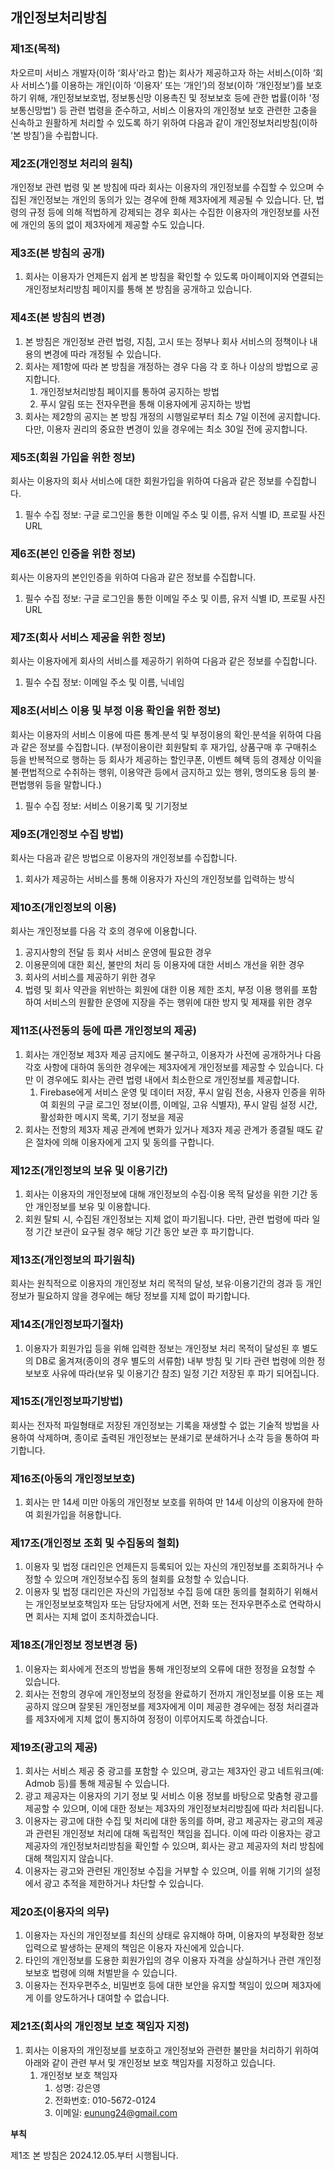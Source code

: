 ## **개인정보처리방침**

### **제1조(목적)**

차오르미 서비스 개발자(이하 ‘회사'라고 함)는 회사가 제공하고자 하는 서비스(이하 ‘회사 서비스’)를 이용하는 개인(이하 ‘이용자’ 또는 ‘개인’)의 정보(이하 ‘개인정보’)를 보호하기 위해, 개인정보보호법, 정보통신망 이용촉진 및 정보보호 등에 관한 법률(이하 '정보통신망법') 등 관련 법령을 준수하고, 서비스 이용자의 개인정보 보호 관련한 고충을 신속하고 원활하게 처리할 수 있도록 하기 위하여 다음과 같이 개인정보처리방침(이하 ‘본 방침’)을 수립합니다.

### **제2조(개인정보 처리의 원칙)**

개인정보 관련 법령 및 본 방침에 따라 회사는 이용자의 개인정보를 수집할 수 있으며 수집된 개인정보는 개인의 동의가 있는 경우에 한해 제3자에게 제공될 수 있습니다. 단, 법령의 규정 등에 의해 적법하게 강제되는 경우 회사는 수집한 이용자의 개인정보를 사전에 개인의 동의 없이 제3자에게 제공할 수도 있습니다.

### **제3조(본 방침의 공개)**

1. 회사는 이용자가 언제든지 쉽게 본 방침을 확인할 수 있도록 마이페이지와 연결되는 개인정보처리방침 페이지를 통해 본 방침을 공개하고 있습니다.

### **제4조(본 방침의 변경)**

1. 본 방침은 개인정보 관련 법령, 지침, 고시 또는 정부나 회사 서비스의 정책이나 내용의 변경에 따라 개정될 수 있습니다.
2. 회사는 제1항에 따라 본 방침을 개정하는 경우 다음 각 호 하나 이상의 방법으로 공지합니다.
    1. 개인정보처리방침 페이지를 통하여 공지하는 방법
    2. 푸시 알림 또는 전자우편을 통해 이용자에게 공지하는 방법
3. 회사는 제2항의 공지는 본 방침 개정의 시행일로부터 최소 7일 이전에 공지합니다. 다만, 이용자 권리의 중요한 변경이 있을 경우에는 최소 30일 전에 공지합니다.

### **제5조(회원 가입을 위한 정보)**

회사는 이용자의 회사 서비스에 대한 회원가입을 위하여 다음과 같은 정보를 수집합니다.

1. 필수 수집 정보: 구글 로그인을 통한 이메일 주소 및 이름, 유저 식별 ID, 프로필 사진 URL

### **제6조(본인 인증을 위한 정보)**

회사는 이용자의 본인인증을 위하여 다음과 같은 정보를 수집합니다.

1. 필수 수집 정보: 구글 로그인을 통한 이메일 주소 및 이름, 유저 식별 ID, 프로필 사진 URL

### **제7조(회사 서비스 제공을 위한 정보)**

회사는 이용자에게 회사의 서비스를 제공하기 위하여 다음과 같은 정보를 수집합니다.

1. 필수 수집 정보: 이메일 주소 및 이름, 닉네임

### **제8조(서비스 이용 및 부정 이용 확인을 위한 정보)**

회사는 이용자의 서비스 이용에 따른 통계∙분석 및 부정이용의 확인∙분석을 위하여 다음과 같은 정보를 수집합니다. (부정이용이란 회원탈퇴 후 재가입, 상품구매 후 구매취소 등을 반복적으로 행하는 등 회사가 제공하는 할인쿠폰, 이벤트 혜택 등의 경제상 이익을 불·편법적으로 수취하는 행위, 이용약관 등에서 금지하고 있는 행위, 명의도용 등의 불·편법행위 등을 말합니다.)

1. 필수 수집 정보: 서비스 이용기록 및 기기정보

### **제9조(개인정보 수집 방법)**

회사는 다음과 같은 방법으로 이용자의 개인정보를 수집합니다.

1. 회사가 제공하는 서비스를 통해 이용자가 자신의 개인정보를 입력하는 방식

### **제10조(개인정보의 이용)**

회사는 개인정보를 다음 각 호의 경우에 이용합니다.

1. 공지사항의 전달 등 회사 서비스 운영에 필요한 경우
2. 이용문의에 대한 회신, 불만의 처리 등 이용자에 대한 서비스 개선을 위한 경우
3. 회사의 서비스를 제공하기 위한 경우
4. 법령 및 회사 약관을 위반하는 회원에 대한 이용 제한 조치, 부정 이용 행위를 포함하여 서비스의 원활한 운영에 지장을 주는 행위에 대한 방지 및 제재를 위한 경우

### **제11조(사전동의 등에 따른 개인정보의 제공)**

1. 회사는 개인정보 제3자 제공 금지에도 불구하고, 이용자가 사전에 공개하거나 다음 각호 사항에 대하여 동의한 경우에는 제3자에게 개인정보를 제공할 수 있습니다. 다만 이 경우에도 회사는 관련 법령 내에서 최소한으로 개인정보를 제공합니다.
    1. Firebase에게 서비스 운영 및 데이터 저장, 푸시 알림 전송, 사용자 인증을 위하여 회원의 구글 로그인 정보(이름, 이메일, 고유 식별자), 푸시 알림 설정 시간, 활성화한 메시지 목록, 기기 정보을 제공
2. 회사는 전항의 제3자 제공 관계에 변화가 있거나 제3자 제공 관계가 종결될 때도 같은 절차에 의해 이용자에게 고지 및 동의를 구합니다.

### **제12조(개인정보의 보유 및 이용기간)**

1. 회사는 이용자의 개인정보에 대해 개인정보의 수집·이용 목적 달성을 위한 기간 동안 개인정보를 보유 및 이용합니다.
2. 회원 탈퇴 시, 수집된 개인정보는 지체 없이 파기됩니다. 다만, 관련 법령에 따라 일정 기간 보관이 요구될 경우 해당 기간 동안 보관 후 파기합니다.

### **제13조(개인정보의 파기원칙)**

회사는 원칙적으로 이용자의 개인정보 처리 목적의 달성, 보유·이용기간의 경과 등 개인정보가 필요하지 않을 경우에는 해당 정보를 지체 없이 파기합니다.

### **제14조(개인정보파기절차)**

1. 이용자가 회원가입 등을 위해 입력한 정보는 개인정보 처리 목적이 달성된 후 별도의 DB로 옮겨져(종이의 경우 별도의 서류함) 내부 방침 및 기타 관련 법령에 의한 정보보호 사유에 따라(보유 및 이용기간 참조) 일정 기간 저장된 후 파기 되어집니다.

### **제15조(개인정보파기방법)**

회사는 전자적 파일형태로 저장된 개인정보는 기록을 재생할 수 없는 기술적 방법을 사용하여 삭제하며, 종이로 출력된 개인정보는 분쇄기로 분쇄하거나 소각 등을 통하여 파기합니다.

### **제16조(아동의 개인정보보호)**

1. 회사는 만 14세 미만 아동의 개인정보 보호를 위하여 만 14세 이상의 이용자에 한하여 회원가입을 허용합니다.

### **제17조(개인정보 조회 및 수집동의 철회)**

1. 이용자 및 법정 대리인은 언제든지 등록되어 있는 자신의 개인정보를 조회하거나 수정할 수 있으며 개인정보수집 동의 철회를 요청할 수 있습니다.
2. 이용자 및 법정 대리인은 자신의 가입정보 수집 등에 대한 동의를 철회하기 위해서는 개인정보보호책임자 또는 담당자에게 서면, 전화 또는 전자우편주소로 연락하시면 회사는 지체 없이 조치하겠습니다.

### **제18조(개인정보 정보변경 등)**

1. 이용자는 회사에게 전조의 방법을 통해 개인정보의 오류에 대한 정정을 요청할 수 있습니다.
2. 회사는 전항의 경우에 개인정보의 정정을 완료하기 전까지 개인정보를 이용 또는 제공하지 않으며 잘못된 개인정보를 제3자에게 이미 제공한 경우에는 정정 처리결과를 제3자에게 지체 없이 통지하여 정정이 이루어지도록 하겠습니다.

### 제19조(광고의 제공)

1.	회사는 서비스 제공 중 광고를 포함할 수 있으며, 광고는 제3자인 광고 네트워크(예: Admob 등)를 통해 제공될 수 있습니다.
2.	광고 제공자는 이용자의 기기 정보 및 서비스 이용 정보를 바탕으로 맞춤형 광고를 제공할 수 있으며, 이에 대한 정보는 제3자의 개인정보처리방침에 따라 처리됩니다.
3.	이용자는 광고에 대한 수집 및 처리에 대한 동의를 하며, 광고 제공자는 광고의 제공과 관련된 개인정보 처리에 대해 독립적인 책임을 집니다. 이에 따라 이용자는 광고 제공자의 개인정보처리방침을 확인할 수 있으며, 회사는 광고 제공자의 처리 방침에 대해 책임지지 않습니다.
4.	이용자는 광고와 관련된 개인정보 수집을 거부할 수 있으며, 이를 위해 기기의 설정에서 광고 추적을 제한하거나 차단할 수 있습니다.

### **제20조(이용자의 의무)**

1. 이용자는 자신의 개인정보를 최신의 상태로 유지해야 하며, 이용자의 부정확한 정보 입력으로 발생하는 문제의 책임은 이용자 자신에게 있습니다.
2. 타인의 개인정보를 도용한 회원가입의 경우 이용자 자격을 상실하거나 관련 개인정보보호 법령에 의해 처벌받을 수 있습니다.
3. 이용자는 전자우편주소, 비밀번호 등에 대한 보안을 유지할 책임이 있으며 제3자에게 이를 양도하거나 대여할 수 없습니다.

### **제21조(회사의 개인정보 보호 책임자 지정)**

1. 회사는 이용자의 개인정보를 보호하고 개인정보와 관련한 불만을 처리하기 위하여 아래와 같이 관련 부서 및 개인정보 보호 책임자를 지정하고 있습니다.
    1. 개인정보 보호 책임자
        1. 성명: 강은영
        2. 전화번호: 010-5672-0124
        3. 이메일: eunung24@gmail.com

**부칙**

제1조 본 방침은 2024.12.05.부터 시행됩니다.
